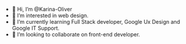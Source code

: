 - 👋 Hi, I’m @Karina-Oliver
- 👀 I’m interested in web design.
- 🌱 I’m currently learning Full Stack developer, Google Ux Design and Google IT Support.
- 💞️ I’m looking to collaborate on front-end developer.

<!---
Karina-BsAs/Karina-BsAs is a ✨ special ✨ repository because its `README.md` (this file) appears on your GitHub profile.
You can click the Preview link to take a look at your changes.
--->
